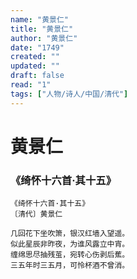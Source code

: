 ```yaml
---
name: "黄景仁"
title: "黄景仁"
author: "黄景仁"
date: "1749"
created: ""
updated: ""
draft: false
read: "1"
tags: ["人物/诗人/中国/清代"]
---
```


# 黄景仁

### 《绮怀十六首·其十五》

```
《绮怀十六首·其十五》
〔清代〕黄景仁

几回花下坐吹箫，银汉红墙入望遥。
似此星辰非昨夜，为谁风露立中宵。
缠绵思尽抽残茧，宛转心伤剥后蕉。
三五年时三五月，可怜杯酒不曾消。
```
